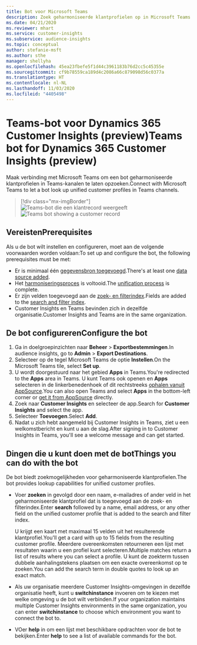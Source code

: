 ```yaml
---
title: Bot voor Microsoft Teams
description: Zoek geharmoniseerde klantprofielen op in Microsoft Teams met behulp van een bot.
ms.date: 04/21/2020
ms.reviewer: mhart
ms.service: customer-insights
ms.subservice: audience-insights
ms.topic: conceptual
author: stefanie-msft
ms.author: sthe
manager: shellyha
ms.openlocfilehash: 45ea23fbefe5f1d44c3961183b76d2cc5c45355e
ms.sourcegitcommit: cf9b78559ca189d4c2086a66c879098d56c0377a
ms.translationtype: HT
ms.contentlocale: nl-NL
ms.lasthandoff: 11/03/2020
ms.locfileid: "4405498"
---
```

# <a name="teams-bot-for-dynamics-365-customer-insights-preview"></a><span data-ttu-id="5ad52-103">Teams-bot voor Dynamics 365 Customer Insights (preview)</span><span class="sxs-lookup"><span data-stu-id="5ad52-103">Teams bot for Dynamics 365 Customer Insights (preview)</span></span>

<span data-ttu-id="5ad52-104">Maak verbinding met Microsoft Teams om een bot geharmoniseerde klantprofielen in Teams-kanalen te laten opzoeken.</span><span class="sxs-lookup"><span data-stu-id="5ad52-104">Connect with Microsoft Teams to let a bot look up unified customer profiles in Teams channels.</span></span>

> [!div class="mx-imgBorder"]
> <span data-ttu-id="5ad52-105">![Teams-bot die een klantrecord weergeeft](media/teams-bot.png "Teams-bot die een klantrecord weergeeft")</span><span class="sxs-lookup"><span data-stu-id="5ad52-105">![Teams bot showing a customer record](media/teams-bot.png "Teams bot showing a customer record")</span></span>

## <a name="prerequisites"></a><span data-ttu-id="5ad52-106">Vereisten</span><span class="sxs-lookup"><span data-stu-id="5ad52-106">Prerequisites</span></span>

<span data-ttu-id="5ad52-107">Als u de bot wilt instellen en configureren, moet aan de volgende voorwaarden worden voldaan:</span><span class="sxs-lookup"><span data-stu-id="5ad52-107">To set up and configure the bot, the following prerequisites must be met:</span></span>

- <span data-ttu-id="5ad52-108">Er is minimaal één [gegevensbron toegevoegd](data-sources.md).</span><span class="sxs-lookup"><span data-stu-id="5ad52-108">There's at least one [data source added](data-sources.md).</span></span>
- <span data-ttu-id="5ad52-109">Het [harmoniseringsproces](data-unification.md) is voltooid.</span><span class="sxs-lookup"><span data-stu-id="5ad52-109">The [unification process](data-unification.md) is complete.</span></span>
- <span data-ttu-id="5ad52-110">Er zijn velden toegevoegd aan de [zoek- en filterindex](search-filter-index.md).</span><span class="sxs-lookup"><span data-stu-id="5ad52-110">Fields are added to the [search and filter index](search-filter-index.md).</span></span>
- <span data-ttu-id="5ad52-111">Customer Insights en Teams bevinden zich in dezelfde organisatie.</span><span class="sxs-lookup"><span data-stu-id="5ad52-111">Customer Insights and Teams are in the same organization.</span></span>

## <a name="configure-the-bot"></a><span data-ttu-id="5ad52-112">De bot configureren</span><span class="sxs-lookup"><span data-stu-id="5ad52-112">Configure the bot</span></span>

1. <span data-ttu-id="5ad52-113">Ga in doelgroepinzichten naar **Beheer** > **Exportbestemmingen**.</span><span class="sxs-lookup"><span data-stu-id="5ad52-113">In audience insights, go to **Admin** > **Export Destinations**.</span></span>
1. <span data-ttu-id="5ad52-114">Selecteer op de tegel Microsoft Teams de optie **Instellen**.</span><span class="sxs-lookup"><span data-stu-id="5ad52-114">On the Microsoft Teams tile, select **Set up**.</span></span>
1. <span data-ttu-id="5ad52-115">U wordt doorgestuurd naar het gebied **Apps** in Teams.</span><span class="sxs-lookup"><span data-stu-id="5ad52-115">You're redirected to the **Apps** area in Teams.</span></span> <span data-ttu-id="5ad52-116">U kunt Teams ook openen en **Apps** selecteren in de linkerbenedenhoek of dit rechtstreeks [ophalen vanuit AppSource](https://go.microsoft.com/fwlink/?linkid=2124104).</span><span class="sxs-lookup"><span data-stu-id="5ad52-116">You can also open Teams and select **Apps** in the bottom-left corner or [get it from AppSource](https://go.microsoft.com/fwlink/?linkid=2124104) directly.</span></span>
1. <span data-ttu-id="5ad52-117">Zoek naar **Customer Insights** en selecteer de app.</span><span class="sxs-lookup"><span data-stu-id="5ad52-117">Search for **Customer Insights** and select the app.</span></span>
1. <span data-ttu-id="5ad52-118">Selecteer **Toevoegen**.</span><span class="sxs-lookup"><span data-stu-id="5ad52-118">Select **Add**.</span></span>
1. <span data-ttu-id="5ad52-119">Nadat u zich hebt aangemeld bij Customer Insights in Teams, ziet u een welkomstbericht en kunt u aan de slag.</span><span class="sxs-lookup"><span data-stu-id="5ad52-119">After signing in to Customer Insights in Teams, you'll see a welcome message and can get started.</span></span>

## <a name="things-you-can-do-with-the-bot"></a><span data-ttu-id="5ad52-120">Dingen die u kunt doen met de bot</span><span class="sxs-lookup"><span data-stu-id="5ad52-120">Things you can do with the bot</span></span>

<span data-ttu-id="5ad52-121">De bot biedt zoekmogelijkheden voor geharmoniseerde klantprofielen.</span><span class="sxs-lookup"><span data-stu-id="5ad52-121">The bot provides lookup capabilities for unified customer profiles.</span></span>

- <span data-ttu-id="5ad52-122">Voer **zoeken** in gevolgd door een naam, e-mailadres of ander veld in het geharmoniseerde klantprofiel dat is toegevoegd aan de zoek- en filterindex.</span><span class="sxs-lookup"><span data-stu-id="5ad52-122">Enter **search** followed by a name, email address, or any other field on the unified customer profile that is added to the search and filter index.</span></span>

  <span data-ttu-id="5ad52-123">U krijgt een kaart met maximaal 15 velden uit het resulterende klantprofiel.</span><span class="sxs-lookup"><span data-stu-id="5ad52-123">You'll get a card with up to 15 fields from the resulting customer profile.</span></span> <span data-ttu-id="5ad52-124">Meerdere overeenkomsten retourneren een lijst met resultaten waarin u een profiel kunt selecteren.</span><span class="sxs-lookup"><span data-stu-id="5ad52-124">Multiple matches return a list of results where you can select a profile.</span></span> <span data-ttu-id="5ad52-125">U kunt de zoekterm tussen dubbele aanhalingstekens plaatsen om een exacte overeenkomst op te zoeken.</span><span class="sxs-lookup"><span data-stu-id="5ad52-125">You can add the search term in double quotes to look up an exact match.</span></span>

- <span data-ttu-id="5ad52-126">Als uw organisatie meerdere Customer Insights-omgevingen in dezelfde organisatie heeft, kunt u **switchinstance** invoeren om te kiezen met welke omgeving u de bot wilt verbinden.</span><span class="sxs-lookup"><span data-stu-id="5ad52-126">If your organization maintains multiple Customer Insights environments in the same organization, you can enter **switchinstance** to choose which environment you want to connect the bot to.</span></span>

- <span data-ttu-id="5ad52-127">VOer **help** in om een lijst met beschikbare opdrachten voor de bot te bekijken.</span><span class="sxs-lookup"><span data-stu-id="5ad52-127">Enter **help** to see a list of available commands for the bot.</span></span>  
